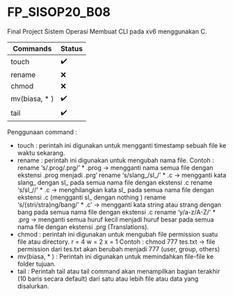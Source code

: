 # FP_SISOP20_B08
Final Project Sistem Operasi
Membuat CLI pada xv6 menggunakan C.

| Commands      | Status        |
| ------------- |-------------- |
| touch         | :heavy_check_mark: |
| rename        | :x:               | 
| chmod         | :x:               |
| mv(biasa, * ) | :heavy_check_mark: |
| tail          | :heavy_check_mark: |

Penggunaan command :
- touch : perintah ini digunakan untuk mengganti timestamp sebuah file ke waktu sekarang.
- rename : perintah ini digunakan untuk mengubah nama file.
    Contoh :
    rename ‘s/.prog/.prg/’ * .prog -> mengganti nama semua file dengan ekstensi .prog
    menjadi .prg’
    rename ‘s/slang_/sl_/’ * .c -> mengganti kata slang_ dengan sl_ pada semua nama file
    dengan ekstensi .c
    rename ‘s/sl_//’ * .c -> menghilangkan kata sl_ pada semua nama file dengan ekstensi .c
    (mengganti sl_ dengan nothing )
    rename ‘s/(stri/stra)ng/bang/’ * .c’ -> mengganti kata string atau strang dengan bang
    pada semua nama file dengan ekstensi .c
    rename ‘y/a-z/A-Z/’ * .prg -> menganti semua huruf kecil menjadi huruf besar pada
    semua nama file dengan ekstensi .prg (Translations).
- chmod : perintah ini digunakan untuk mengubah file permission suatu file atau directory.
    r = 4
    w = 2
    x = 1
    Contoh : chmod 777 tes.txt -> file permission dari tes.txt akan berubah menjadi 777 (user, group, others)
- mv(biasa, * ) : Perintah ini digunakan untuk memindahkan file-file ke folder tujuan.
- tail : Perintah tail atau tail command akan menampilkan bagian terakhir (10 baris secara default) dari 
    satu atau lebih file atau data yang disalurkan.
